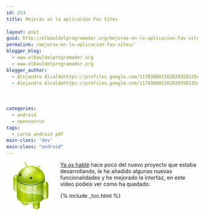 ```yaml
---
id: 253
title: Mejoras en la aplicación Fav Sites

layout: post
guid: http://elbauldelprogramador.org/mejoras-en-la-aplicacion-fav-sites/
permalink: /mejoras-en-la-aplicacion-fav-sites/
blogger_blog:
  - www.elbauldelprogramador.org
  - www.elbauldelprogramador.org
blogger_author:
  - Alejandro Alcaldehttps://profiles.google.com/117030001562039350135noreply@blogger.com
  - Alejandro Alcaldehttps://profiles.google.com/117030001562039350135noreply@blogger.com

  
  
categories:
  - android
  - opensource
tags:
  - curso android pdf
main-class: 'dev'
main-class: "android"
---
```

<img border="0" src="/assets/img/2013/07/iconoAndroid.png" style="clear:left; float:left;margin-right:1em; margin-bottom:1em" />

[Ya os hablé][1] hace poco del nuevo proyecto que estaba desarrollando, le he añadido algunas nuevas funcionalidades y he mejorado la interfaz, en este vídeo podeis ver como ha quedado:

<p style="text-align:center">
</p>



 [1]: /estoy-trabajando-en-una-aplicacion

{% include _toc.html %}
